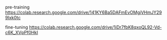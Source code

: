 pre-training
https://colab.research.google.com/drive/141KY6Ba5DAFmEvOMgjVHmJY299Ixk0tc


fine-tuning
https://colab.research.google.com/drive/1iDr7fbK8qxoQL92-Vd-c6K_XVpPf0HkI
